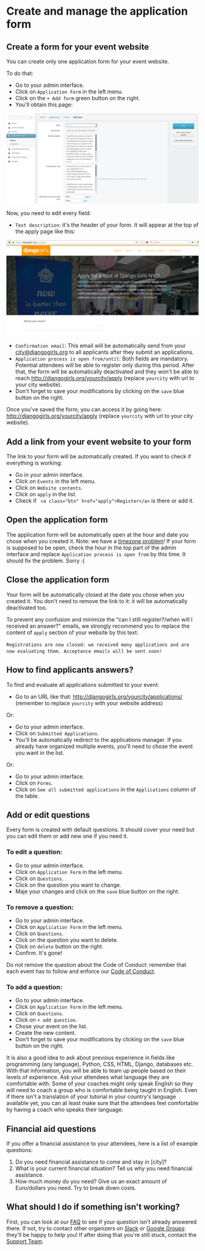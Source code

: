 # Create and manage the application form

## Create a form for your event website

You can create only one application form for your event website.
 
To do that:

* Go to your admin interface.
* Click on `Application Form` in the left menu.
* Click on the `+ Add form` green button on the right.
* You'll obtain this page:

![](images/1.png)

Now, you need to edit every field:

* `Text description`: it's the header of your form. It will appear at the top of the apply page like this:

![](images/2.png)

* `Confirmation email`: This email will be automatically send from your city@djangogirls.org to all applicants after they submit an applications.
* `Application process is open from/until`: Both fields are mandatory. Potential attendees will be able to register only during this period. After that, the form will be automatically deactivated and they won't be able to reach http://djangogirls.org/yourcity/apply (replace `yourcity` with url to your city website).
* Don't forget to save your modifications by clicking on the `save` blue button on the right.

Once you've saved the form, you can access it by going here: http://djangogirls.org/yourcity/apply (replace `yourcity` with url to your city website).

## Add a link from your event website to your form

The link to your form will be automatically created. If you want to check if everything is working:

* Go in your admin interface.
* Click on `Events` in the left menu.
* Click on `Website contents`.
* Click on `apply` in the list.
* Check if ` <a class="btn" href="apply">Register</a>` is there or add it.

## Open the application form

The application form will be automatically open at the hour and date you chose when you created it. Note: we have a [timezone problem](https://github.com/DjangoGirls/djangogirls/issues/240)! If your form is supposed to be open, check the hour in the top part of the admin interface and replace `Application process is open from` by this time. It should fix the problem. Sorry :(

## Close the application form

Your form will be automatically closed at the date you chose when you created it. You don't need to remove the link to it: it will be automatically deactivated too.

To prevent any confusion and minimize the "can I still register?/when will I received an answer?" emails, we strongly recommend you to replace the content of `apply` section of your website by this text:
  
 `Registrations are now closed: we received many applications and are now evaluating them. Acceptance emails will be sent soon!`

## How to find applicants answers?

To find and evaluate all applications submitted to your event:

* Go to an URL like that: http://djangogirls.org/yourcity/applications/ (remember to replace `yourcity` with your website address)

Or:

* Go to your admin interface.
* Click on `Submitted Applications`.
* You'll be automatically redirect to the applications manager. If you already have organized multiple events, you'll need to chose the event you want in the list.

Or:

* Go to your admin interface.
* Click on `Forms`.
* Click on `See all submitted applications` in the `Applications` column of the table.

## Add or edit questions

Every form is created with default questions. It should cover your need but you can edit them or add new one if you need it.

### To edit a question:

* Go to your admin interface.
* Click on `Application Form` in the left menu.
* Click on `Questions`.
* Click on the question you want to change.
* Maje your changes and click on the `save` blue button on the right.

### To remove a question:

* Go to your admin interface.
* Click on `Application Form` in the left menu.
* Click on `Questions`.
* Click on the question you want to delete.
* Click on `delete` button on the right.
* Confirm. It's gone!

Do not remove the question about the Code of Conduct: remember that each event has to follow and enforce our [Code of Conduct](https://djangogirls.org/pages/coc/).

### To add a question:

* Go to your admin interface.
* Click on `Application Form` in the left menu.
* Click on `Questions`.
* Click on `+ add question`.
* Chose your event on the list.
* Create the new content.
* Don't forget to save your modifications by clicking on the `save` blue button on the right.

It is also a good idea to ask about previous experience in fields like programming (any language), Python, CSS, HTML, Django, databases etc. With that information, you will be able to team up people based on their levels of experience. Ask your attendees what language they are comfortable with. Some of your coaches might only speak English so they will need to coach a group who is comfortable being taught in English. Even if there isn't a translation of your tutorial in your country's language available yet, you can at least make sure that the attendees feel comfortable by having a coach who speaks their language.

## Financial aid questions

If you offer a financial assistance to your attendees, here is a list of example questions:

1. Do you need financial assistance to come and stay in [city]?
2. What is your current financial situation? Tell us why you need financial assistance.
3. How much money do you need? Give us an exact amount of Euro/dollars you need. Try to break down costs.

## What should I do if something isn't working?

First, you can look at our [FAQ](http://faq-organizers.djangogirls.org/) to see if your question isn't already answered there. If not, try to contact other organizers on [Slack](https://djangogirls.slack.com/) or [Google Groups](https://groups.google.com/forum/#!forum/django-girls-organizers): they'll be happy to help you! If after doing that you're still stuck, contact the [Support Team](mailto:hello@djangogirls.org).
